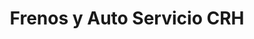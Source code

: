 ---
title: "Frenos y Auto Servicio CRH"
url: /caracas/frenos-y-auto-servicio-crh/
shop: piezas de automóviles
---